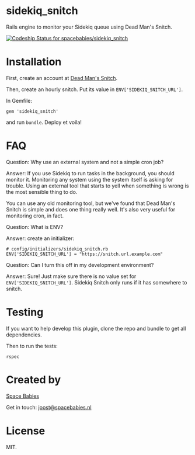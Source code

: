 # sidekiq_snitch

Rails engine to monitor your Sidekiq queue using Dead Man's Snitch.

[ ![Codeship Status for spacebabies/sidekiq_snitch](https://codeship.com/projects/601f8230-46dc-0134-0bf1-568f97ef61e4/status?branch=master)](https://codeship.com/projects/169033)

# Installation

First, create an account at [Dead Man's Snitch](http://www.deadmanssnitch.com/).

Then, create an hourly snitch. Put its value in `ENV['SIDEKIQ_SNITCH_URL']`.

In Gemfile:

```
gem 'sidekiq_snitch'
```

and run `bundle`. Deploy et voila!

# FAQ

Question: Why use an external system and not a simple cron job?

Answer: If you use Sidekiq to run tasks in the background, you should monitor it.
Monitoring any system using the system itself is asking for trouble. Using an external
tool that starts to yell when something is wrong is the most sensible thing to do.

You can use any old monitoring tool, but we've found that Dead Man's Snitch is
simple and does one thing really well. It's also very useful for monitoring cron, in
fact.

Question: What is ENV?

Answer: create an initializer:

```
# config/initializers/sidekiq_snitch.rb
ENV['SIDEKIQ_SNITCH_URL'] = "https://snitch.url.example.com"
```

Question: Can I turn this off in my development environment?

Answer: Sure! Just make sure there is no value set for `ENV['SIDEKIQ_SNITCH_URL']`.
Sidekiq Snitch only runs if it has somewhere to snitch.

# Testing

If you want to help develop this plugin, clone the repo and bundle to get all dependencies.

Then to run the tests:

```
rspec
```

# Created by

[Space Babies](https://www.spacebabies.nl/)

Get in touch: joost@spacebabies.nl

# License

MIT.
